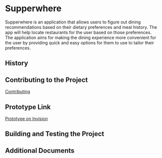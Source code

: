 # Supperwhere

Supperwhere is an application that allows users to figure out dining recommendations based on their dietary preferences and meal history. The app will help locate restaurants for the user based on those preferences. The application aims for making the dining experience more convenient for the user by providing quick and easy options for them to use to tailor their preferences. 

## History

## Contributing to the Project

[Contributing](https://github.com/nyu-software-engineering/spring-2020-crystal-balboa/blob/master/CONTRIBUTING.md)

## Prototype Link

[Prototype on Invision](https://projects.invisionapp.com/share/MGW6PTTJ4HP#/screens/407491823_Login_Page)

## Building and Testing the Project

## Additional Documents